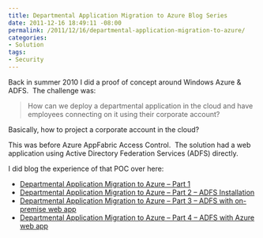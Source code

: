 ```yaml
---
title: Departmental Application Migration to Azure Blog Series
date: 2011-12-16 18:49:11 -08:00
permalink: /2011/12/16/departmental-application-migration-to-azure/
categories:
- Solution
tags:
- Security
---
```

<p>Back in summer 2010 I did a proof of concept around Windows Azure &amp; ADFS.&#160; The challenge was:</p>  <blockquote>   <p><font>How can we deploy a departmental application in the cloud and have employees connecting on it using their corporate account?</font></p> </blockquote>  <p>Basically, how to project a corporate account in the cloud?</p>  <p>This was before Azure AppFabric Access Control.&#160; The solution had a web application using Active Directory Federation Services (ADFS) directly.</p>  <p>I did blog the experience of that POC over here:</p>  <ul>   <li><a href="http://vincentlauzon.wordpress.com/2010/06/02/departmental-application-migration-to-azure-part-1/">Departmental Application Migration to Azure – Part 1</a> </li>    <li><a href="http://vincentlauzon.wordpress.com/2010/06/02/departmental-application-migration-to-azure-part-2-adfs-installation/">Departmental Application Migration to Azure – Part 2 – ADFS Installation</a> </li>    <li><a href="http://vincentlauzon.wordpress.com/2010/07/15/departmental-application-migration-to-azure-part-3-adfs-with-on-premise-web-app/">Departmental Application Migration to Azure – Part 3 – ADFS with on-premise web app</a> </li>    <li><a href="http://vincentlauzon.wordpress.com/2010/08/25/departmental-application-migration-to-azure-part-4-adfs-with-azure-web-app/">Departmental Application Migration to Azure – Part 4 – ADFS with Azure web app</a> </li> </ul>